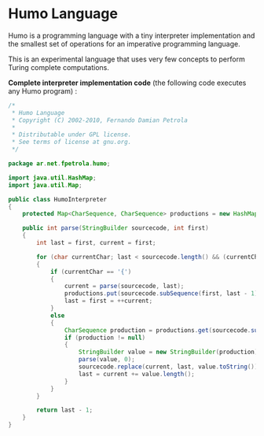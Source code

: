 # Humo Language

Humo is a programming language with a tiny interpreter implementation and the smallest set of operations for an imperative programming language.

This is an experimental language that uses very few concepts to perform Turing complete computations.


**Complete interpreter implementation code** (the following code executes any Humo program) :

``` Java
/*
 * Humo Language 
 * Copyright (C) 2002-2010, Fernando Damian Petrola
 *
 * Distributable under GPL license.
 * See terms of license at gnu.org.
 */

package ar.net.fpetrola.humo;

import java.util.HashMap;
import java.util.Map;

public class HumoInterpreter
{
    protected Map<CharSequence, CharSequence> productions = new HashMap<CharSequence, CharSequence>();

    public int parse(StringBuilder sourcecode, int first)
    {
        int last = first, current = first;

        for (char currentChar; last < sourcecode.length() && (currentChar = sourcecode.charAt(last++)) != '}';)
        {
            if (currentChar == '{')
            {
                current = parse(sourcecode, last);
                productions.put(sourcecode.subSequence(first, last - 1), sourcecode.subSequence(last, current));
                last = first = ++current;
            }
            else
            {
                CharSequence production = productions.get(sourcecode.subSequence(current, last));
                if (production != null)
                {
                    StringBuilder value = new StringBuilder(production);
                    parse(value, 0);
                    sourcecode.replace(current, last, value.toString());
                    last = current += value.length();
                }
            }
        }

        return last - 1;
    }
}
```
